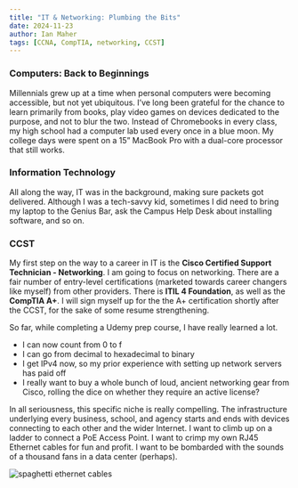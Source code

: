 ```yaml
---
title: "IT & Networking: Plumbing the Bits"
date: 2024-11-23
author: Ian Maher
tags: [CCNA, CompTIA, networking, CCST]
---
```


### Computers: Back to Beginnings
Millennials grew up at a time when personal computers were becoming accessible, but not yet ubiquitous. I’ve long been grateful for the chance to learn primarily from books, play video games on devices dedicated to the purpose, and not to blur the two. Instead of Chromebooks in every class, my high school had a computer lab used every once in a blue moon. My college days were spent on a 15” MacBook Pro with a dual-core processor that still works. 

### Information Technology 
All along the way, IT was in the background, making sure packets got delivered. Although I was a tech-savvy kid, sometimes I did need to bring my laptop to the Genius Bar, ask the Campus Help Desk about installing software, and so on. 

### CCST
My first step on the way to a career in IT is the **Cisco Certified Support Technician - Networking**. I am going to focus on networking. There are a fair number of entry-level certifications (marketed towards career changers like myself) from other providers. There is **ITIL 4 Foundation**, as well as the **CompTIA A+**. I will sign myself up for the the A+ certification shortly after the CCST, for the sake of some resume strengthening. 

So far, while completing a Udemy prep course, I have really learned a lot. 
* I can now count from 0 to f
* I can go from decimal to hexadecimal to binary 
* I get IPv4 now, so my prior experience with setting up network servers has paid off
* I really want to buy a whole bunch of loud, ancient networking gear from Cisco, rolling the dice on whether they require an active license?

In all seriousness, this specific niche is really compelling. The infrastructure underlying every business, school, and agency starts and ends with devices connecting to each other and the wider Internet. I want to climb up on a ladder to connect a PoE Access Point. I want to crimp my own RJ45 Ethernet cables for fun and profit. I want to be bombarded with the sounds of a thousand fans in a data center (perhaps). 

![spaghetti ethernet cables](https://i.imgur.com/K2edHOa.jpeg)